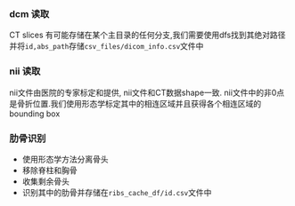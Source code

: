 

### dcm 读取

CT slices 有可能存储在某个主目录的任何分支,我们需要使用dfs找到其绝对路径并将`id,abs_path`存储`csv_files/dicom_info.csv`文件中

### nii 读取

nii文件由医院的专家标定和提供, nii文件和CT数据shape一致. nii文件中的非0点是骨折位置.我们使用形态学标定其中的相连区域并且获得各个相连区域的bounding box

### 肋骨识别

+ 使用形态学方法分离骨头
+ 移除脊柱和胸骨
+ 收集剩余骨头
+ 识别其中的肋骨并存储在`ribs_cache_df/id.csv`文件中


